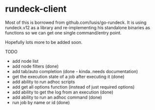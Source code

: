 # rundeck-client

Most of this is borrowed from github.com/lusis/go-rundeck. It is using rundeck.v12 as a library and re-implementing his standalone binaries as functions so we can get one single command/entry point.

Hopefully lots more to be added soon.

TODO
- add node list
- add node filters (done)
- add tab/auto completion (done - kinda..needs documentation)
- get the execution state of a job after executing it (done)
- add ability to run adhoc scripts
- add get all options function (instead of just required options)
- add ability to get the log from an execution (done)
- add ability to run an adhoc command (done)
- run job by name or id (done)
